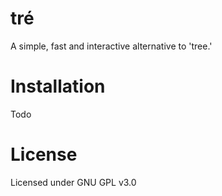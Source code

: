 # tré
A simple, fast and interactive alternative to 'tree.'

# Installation
Todo

# License
Licensed under GNU GPL v3.0
